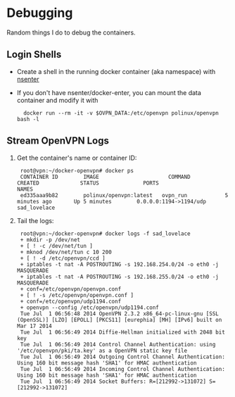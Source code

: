 # Debugging

Random things I do to debug the containers.

## Login Shells

* Create a shell in the running docker container (aka namespace) with [nsenter](https://github.com/jpetazzo/nsenter)
* If you don't have nsenter/docker-enter, you can mount the data container and modify it with

        docker run --rm -it -v $OVPN_DATA:/etc/openvpn polinux/openvpn bash -l

## Stream OpenVPN Logs

1. Get the container's name or container ID:

        root@vpn:~/docker-openvpn# docker ps
        CONTAINER ID        IMAGE                      COMMAND             CREATED             STATUS              PORTS                    NAMES
        ed335aaa9b82        polinux/openvpn:latest   ovpn_run            5 minutes ago       Up 5 minutes        0.0.0.0:1194->1194/udp   sad_lovelace

2. Tail the logs:

        root@vpn:~/docker-openvpn# docker logs -f sad_lovelace
        + mkdir -p /dev/net
        + [ ! -c /dev/net/tun ]
        + mknod /dev/net/tun c 10 200
        + [ ! -d /etc/openvpn/ccd ]
        + iptables -t nat -A POSTROUTING -s 192.168.254.0/24 -o eth0 -j MASQUERADE
        + iptables -t nat -A POSTROUTING -s 192.168.255.0/24 -o eth0 -j MASQUERADE
        + conf=/etc/openvpn/openvpn.conf
        + [ ! -s /etc/openvpn/openvpn.conf ]
        + conf=/etc/openvpn/udp1194.conf
        + openvpn --config /etc/openvpn/udp1194.conf
        Tue Jul  1 06:56:48 2014 OpenVPN 2.3.2 x86_64-pc-linux-gnu [SSL (OpenSSL)] [LZO] [EPOLL] [PKCS11] [eurephia] [MH] [IPv6] built on Mar 17 2014
        Tue Jul  1 06:56:49 2014 Diffie-Hellman initialized with 2048 bit key
        Tue Jul  1 06:56:49 2014 Control Channel Authentication: using '/etc/openvpn/pki/ta.key' as a OpenVPN static key file
        Tue Jul  1 06:56:49 2014 Outgoing Control Channel Authentication: Using 160 bit message hash 'SHA1' for HMAC authentication
        Tue Jul  1 06:56:49 2014 Incoming Control Channel Authentication: Using 160 bit message hash 'SHA1' for HMAC authentication
        Tue Jul  1 06:56:49 2014 Socket Buffers: R=[212992->131072] S=[212992->131072]
